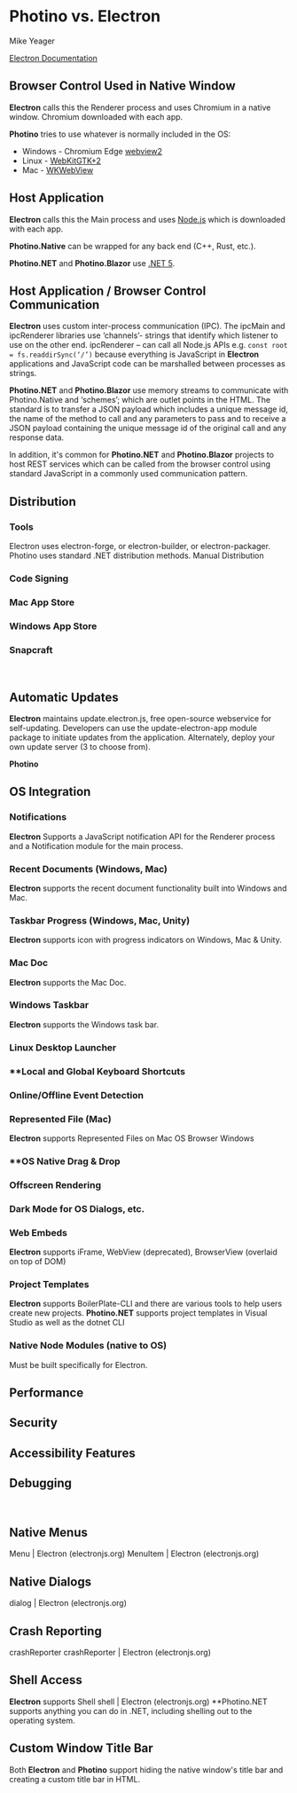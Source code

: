 # Photino vs. Electron
Mike Yeager

[Electron Documentation]("https://electronjs.org/docs")

## Browser Control Used in Native Window
**Electron** calls this the Renderer process and uses Chromium in a native window. Chromium downloaded with each app. 

**Photino** tries to use whatever is normally included in the OS: 
* Windows - Chromium Edge [webview2]("https://docs.microsoft.com/en-us/microsoft-edge/webview2/?ranMID=24542&ranEAID=je6NUbpObpQ&ranSiteID=je6NUbpObpQ-T5b4unLww4VC4k9j9e_XIQ&epi=je6NUbpObpQ-T5b4unLww4VC4k9j9e_XIQ&irgwc=1&OCID=AID2000142_aff_7593_1243925&tduid=(ir__jmet23akugkftm1hkk0sohzibm2xpj1pijghddor00)(7593)(1243925)(je6NUbpObpQ-T5b4unLww4VC4k9j9e_XIQ)()&irclickid=_jmet23akugkftm1hkk0sohzibm2xpj1pijghddor00") 
* Linux - [WebKitGTK+2]("https://webkitgtk.org/") 
* Mac - [WKWebView]("https://developer.apple.com/documentation/webkit/wkwebview")

## Host Application
**Electron** calls this the Main process and uses [Node.js]("https://nodejs.org/en/") which is downloaded with each app. 

**Photino.Native** can be wrapped for any back end (C++, Rust, etc.).

**<span>Photino.</span>NET** and **Photino.Blazor** use [.NET 5]("https://dotnet.microsoft.com/").

## Host Application / Browser Control Communication
**Electron** uses custom inter-process communication (IPC). The ipcMain and ipcRenderer libraries use ‘channels’- strings that identify which listener to use on the other end. ipcRenderer – can call all Node.js APIs e.g. `const root = fs.readdirSync(‘/’)` because everything is JavaScript in **Electron** applications and JavaScript code can be marshalled between processes as strings.

**<span>Photino.</span>NET** and **Photino.Blazor** use memory streams to communicate with Photino.Native and ‘schemes’; which are outlet points in the HTML. The standard is to transfer a JSON payload which includes a unique message id, the name of the method to call and any parameters to pass and to receive a JSON payload containing the unique message id of the original call and any response data.

In addition, it's common for **<span>Photino.</span>NET** and **Photino.Blazor** projects to host REST services which can be called from the browser control using standard JavaScript in a commonly used communication pattern.
<br>

## Distribution
### Tools
Electron uses electron-forge, or electron-builder, or electron-packager. Photino uses standard .NET distribution methods.
Manual Distribution

### Code Signing

### Mac App Store

### Windows App Store

### Snapcraft
<br>

## Automatic Updates
**Electron** maintains update.electron.js, free open-source webservice for self-updating. Developers can use the update-electron-app module package to initiate updates from the application. Alternately, deploy your own update server (3 to choose from). 

**Photino**
<br>

## OS Integration
### Notifications
**Electron** Supports a JavaScript notification API for the Renderer process and a Notification module for the main process.

### Recent Documents (Windows, Mac)
**Electron** supports the recent document functionality built into Windows and Mac.

### Taskbar Progress (Windows, Mac, Unity)
**Electron** supports icon with progress indicators on Windows, Mac & Unity.

### Mac Doc
**Electron** supports the Mac Doc.

### Windows Taskbar
**Electron** supports the Windows task bar.

### Linux Desktop Launcher

### **Local and Global Keyboard Shortcuts

### Online/Offline Event Detection

### Represented File (Mac)
**Electron** supports Represented Files on Mac OS Browser Windows

### **OS Native Drag & Drop

### Offscreen Rendering

### Dark Mode for OS Dialogs, etc.

### Web Embeds
**Electron** supports iFrame, WebView (deprecated), BrowserView (overlaid on top of DOM)

### Project Templates
**Electron** supports BoilerPlate-CLI and there are various tools to help users create new projects.
**<span>Photino.</span>NET** supports project templates in Visual Studio as well as the dotnet CLI

### Native Node Modules (native to OS)
Must be built specifically for Electron. 

## Performance

## Security

## Accessibility Features

## Debugging
<br>

## Native Menus
Menu | Electron (electronjs.org)  MenuItem | Electron (electronjs.org)

## Native Dialogs
dialog | Electron (electronjs.org)

## Crash Reporting
crashReporter
crashReporter | Electron (electronjs.org)

## Shell Access
**Electron** supports Shell shell | Electron (electronjs.org)
**<span>Photino.</span>NET supports anything you can do in .NET, including shelling out to the operating system.

## Custom Window Title Bar
Both **Electron** and **Photino** support hiding the native window's title bar and creating a custom title bar in HTML.
